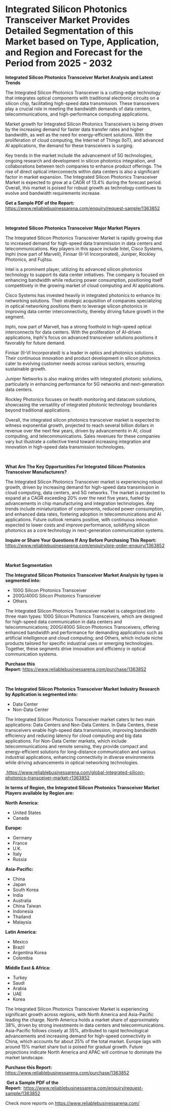 <p><h1>Integrated Silicon Photonics Transceiver Market Provides Detailed Segmentation of this Market based on Type, Application, and Region and Forecast for the Period from 2025 - 2032</h1></p><p><strong>Integrated Silicon Photonics Transceiver Market Analysis and Latest Trends</strong></p>
<p><p>The Integrated Silicon Photonics Transceiver is a cutting-edge technology that integrates optical components with traditional electronic circuits on a silicon chip, facilitating high-speed data transmission. These transceivers play a crucial role in meeting the bandwidth demands of data centers, telecommunications, and high-performance computing applications. </p><p>Market growth for Integrated Silicon Photonics Transceivers is being driven by the increasing demand for faster data transfer rates and higher bandwidth, as well as the need for energy-efficient solutions. With the proliferation of cloud computing, the Internet of Things (IoT), and advanced AI applications, the demand for these transceivers is surging. </p><p>Key trends in the market include the advancement of 5G technologies, ongoing research and development in silicon photonics integration, and collaborations between tech companies to enhance product offerings. The rise of direct optical interconnects within data centers is also a significant factor in market expansion. The Integrated Silicon Photonics Transceiver Market is expected to grow at a CAGR of 13.4% during the forecast period. Overall, this market is poised for robust growth as technology continues to evolve and bandwidth requirements increase.</p></p>
<p><strong>Get a Sample PDF of the Report:&nbsp;</strong> <a href="https://www.reliablebusinessarena.com/enquiry/request-sample/1363852?utm_campaign=2185&utm_medium=2&utm_source=Github&utm_content=ia&utm_term=07042025&utm_id=integrated-silicon-photonics-transceiver">https://www.reliablebusinessarena.com/enquiry/request-sample/1363852</a></p>
<p>&nbsp;</p>
<p><strong>Integrated Silicon Photonics Transceiver Major Market Players</strong></p>
<p><p>The Integrated Silicon Photonics Transceiver Market is rapidly growing due to increased demand for high-speed data transmission in data centers and telecommunications. Key players in this space include Intel, Cisco Systems, Inphi (now part of Marvell), Finisar (II-VI Incorporated), Juniper, Rockley Photonics, and Fujitsu.</p><p>Intel is a prominent player, utilizing its advanced silicon photonics technology to support its data center initiatives. The company is focused on enhancing bandwidth while reducing power consumption, positioning itself competitively in the growing market of cloud computing and AI applications.</p><p>Cisco Systems has invested heavily in integrated photonics to enhance its networking solutions. Their strategic acquisition of companies specializing in optical networking positions them to leverage silicon photonics in improving data center interconnectivity, thereby driving future growth in the segment.</p><p>Inphi, now part of Marvell, has a strong foothold in high-speed optical interconnects for data centers. With the proliferation of AI-driven applications, Inphi's focus on advanced transceiver solutions positions it favorably for future demand.</p><p>Finisar (II-VI Incorporated) is a leader in optics and photonics solutions. Their continuous innovation and product development in silicon photonics cater to evolving customer needs across various sectors, ensuring sustainable growth.</p><p>Juniper Networks is also making strides with integrated photonic solutions, particularly in enhancing performance for 5G networks and next-generation data centers. </p><p>Rockley Photonics focuses on health monitoring and datacom solutions, showcasing the versatility of integrated photonic technology boundaries beyond traditional applications.</p><p>Overall, the integrated silicon photonics transceiver market is expected to witness exponential growth, projected to reach several billion dollars in revenue over the next few years, driven by advancements in AI, cloud computing, and telecommunications. Sales revenues for these companies vary but illustrate a collective trend toward increasing integration and innovation in high-speed data transmission technologies.</p></p>
<p>&nbsp;</p>
<p><strong>What Are The Key Opportunities For Integrated Silicon Photonics Transceiver Manufacturers?</strong></p>
<p><p>The Integrated Silicon Photonics Transceiver market is experiencing robust growth, driven by increasing demand for high-speed data transmission in cloud computing, data centers, and 5G networks. The market is projected to expand at a CAGR exceeding 20% over the next five years, fueled by advancements in chip manufacturing and integration technologies. Key trends include miniaturization of components, reduced power consumption, and enhanced data rates, fostering adoption in telecommunications and AI applications. Future outlook remains positive, with continuous innovation expected to lower costs and improve performance, solidifying silicon photonics as a core technology in next-generation communication systems.</p></p>
<p><strong>Inquire or Share Your Questions If Any Before Purchasing This Report:</strong> <a href="https://www.reliablebusinessarena.com/enquiry/pre-order-enquiry/1363852?utm_campaign=2185&utm_medium=2&utm_source=Github&utm_content=ia&utm_term=07042025&utm_id=integrated-silicon-photonics-transceiver">https://www.reliablebusinessarena.com/enquiry/pre-order-enquiry/1363852</a></p>
<p>&nbsp;</p>
<p><strong>Market Segmentation</strong></p>
<p><strong>The Integrated Silicon Photonics Transceiver Market Analysis by types is segmented into:</strong></p>
<p><ul><li>100G Silicon Photonics Transceiver</li><li>200G/400G Silicon Photonics Transceiver</li><li>Others</li></ul></p>
<p><p>The Integrated Silicon Photonics Transceiver market is categorized into three main types: 100G Silicon Photonics Transceivers, which are designed for high-speed data communication in data centers and telecommunications; 200G/400G Silicon Photonics Transceivers, offering enhanced bandwidth and performance for demanding applications such as artificial intelligence and cloud computing; and Others, which include niche products tailored for specific industrial uses or emerging technologies. Together, these segments drive innovation and efficiency in optical communication systems.</p></p>
<p><strong>Purchase this Report:&nbsp;</strong><a href="https://www.reliablebusinessarena.com/purchase/1363852?utm_campaign=2185&utm_medium=2&utm_source=Github&utm_content=ia&utm_term=07042025&utm_id=integrated-silicon-photonics-transceiver">https://www.reliablebusinessarena.com/purchase/1363852</a></p>
<p>&nbsp;</p>
<p><strong>The Integrated Silicon Photonics Transceiver Market Industry Research by Application is segmented into:</strong></p>
<p><ul><li>Data Center</li><li>Non-Data Center</li></ul></p>
<p><p>The Integrated Silicon Photonics Transceiver market caters to two main applications: Data Centers and Non-Data Centers. In Data Centers, these transceivers enable high-speed data transmission, improving bandwidth efficiency and reducing latency for cloud computing and big data applications. For Non-Data Center markets, which include telecommunications and remote sensing, they provide compact and energy-efficient solutions for long-distance communication and various industrial applications, enhancing connectivity in diverse environments while driving advancements in optical networking technologies.</p></p>
<p><a href="https://www.reliablebusinessarena.com/global-integrated-silicon-photonics-transceiver-market-r1363852?utm_campaign=2185&utm_medium=2&utm_source=Github&utm_content=ia&utm_term=07042025&utm_id=integrated-silicon-photonics-transceiver">&nbsp;https://www.reliablebusinessarena.com/global-integrated-silicon-photonics-transceiver-market-r1363852</a></p>
<p><strong>In terms of Region, the Integrated Silicon Photonics Transceiver Market Players available by Region are:</strong></p>
<p>
    <p> <strong> North America: </strong>
        <ul>
            <li>United States</li>
            <li>Canada</li>
        </ul>
        </p> 
    <p> <strong> Europe: </strong>
        <ul>
            <li>Germany</li>
            <li>France</li>
            <li>U.K.</li>
            <li>Italy</li>
            <li>Russia</li>
        </ul>
        </p> 
    <p> <strong> Asia-Pacific: </strong>
        <ul>
            <li>China</li>
            <li>Japan</li>
            <li>South Korea</li>
            <li>India</li>
            <li>Australia</li>
            <li>China Taiwan</li>
            <li>Indonesia</li>
            <li>Thailand</li>
            <li>Malaysia</li>
        </ul>
        </p> 
    <p> <strong> Latin America: </strong>
        <ul>
            <li>Mexico</li>
            <li>Brazil</li>
            <li>Argentina Korea</li>
            <li>Colombia</li>
        </ul>
        </p> 
    <p> <strong> Middle East & Africa: </strong>
        <ul>
            <li>Turkey</li>
            <li>Saudi</li>
            <li>Arabia</li>
            <li>UAE</li>
            <li>Korea</li>
        </ul>
    </p>
    </p>
<p><p>The Integrated Silicon Photonics Transceiver Market is experiencing significant growth across regions, with North America and Asia-Pacific leading the charge. North America holds a market share of approximately 38%, driven by strong investments in data centers and telecommunications. Asia-Pacific follows closely at 35%, attributed to rapid technological advancements and increasing demand for high-speed connectivity in China, which accounts for about 25% of the total market. Europe lags with around 15% market share but is poised for gradual growth. Future projections indicate North America and APAC will continue to dominate the market landscape.</p></p>
<p><strong>Purchase this Report: </strong><a href="https://www.reliablebusinessarena.com/purchase/1363852?utm_campaign=2185&utm_medium=2&utm_source=Github&utm_content=ia&utm_term=07042025&utm_id=integrated-silicon-photonics-transceiver">https://www.reliablebusinessarena.com/purchase/1363852</a></p>
<p>&nbsp;<strong>Get a Sample PDF of the Report:&nbsp;&nbsp;</strong><a href="https://www.reliablebusinessarena.com/enquiry/request-sample/1363852?utm_campaign=2185&utm_medium=2&utm_source=Github&utm_content=ia&utm_term=07042025&utm_id=integrated-silicon-photonics-transceiver">https://www.reliablebusinessarena.com/enquiry/request-sample/1363852</a></p>
<p><strong></strong></p>
<p>Check more reports on <a href="https://www.reliablebusinessarena.com/?utm_campaign=2185&utm_medium=2&utm_source=Github&utm_content=ia&utm_term=07042025&utm_id=integrated-silicon-photonics-transceiver">https://www.reliablebusinessarena.com/</a></p>